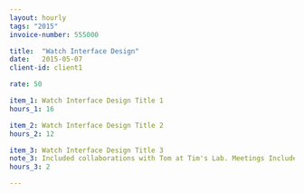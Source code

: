 ```yaml
---
layout: hourly
tags: "2015"
invoice-number: 555000

title:  "Watch Interface Design"
date:   2015-05-07
client-id: client1

rate: 50

item_1: Watch Interface Design Title 1
hours_1: 16

item_2: Watch Interface Design Title 2
hours_2: 12

item_3: Watch Interface Design Title 3
note_3: Included collaborations with Tom at Tim's Lab. Meetings Included in price.
hours_3: 2

---
```

